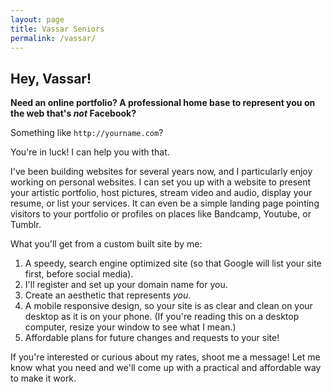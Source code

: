 ```yaml
---
layout: page
title: Vassar Seniors
permalink: /vassar/
---
```


## Hey, Vassar!

**Need an online portfolio? A professional home base to represent you on the web that's *not* Facebook?**

Something like `http://yourname.com`?

You're in luck! I can help you with that.

I've been building websites for several years now, and I particularly enjoy working on personal websites. I can set you up with a website to present your artistic portfolio, host pictures, stream video and audio, display your resume, or list your services. It can even be a simple landing page pointing visitors to your portfolio or profiles on places like Bandcamp, Youtube, or Tumblr.

What you'll get from a custom built site by me:

1. A speedy, search engine optimized site (so that Google will list your site first, before social media).
2. I'll register and set up your domain name for you.
3. Create an aesthetic that represents *you*.
4. A mobile responsive design, so your site is as clear and clean on your desktop as it is on your phone. (If you're reading this on a desktop computer, resize your window to see what I mean.)
5. Affordable plans for future changes and requests to your site!

If you're interested or curious about my rates, shoot me a message! Let me know what you need and we'll come up with a practical and affordable way to make it work. 